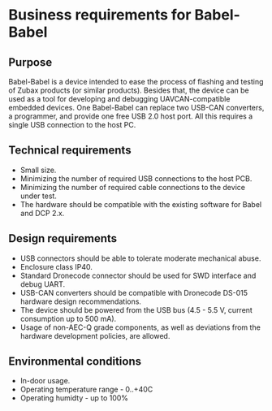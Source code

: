 # Business requirements for Babel-Babel

## Purpose

Babel-Babel is a device intended to ease the process of flashing and testing of Zubax products (or similar products).
Besides that, the device can be used as a tool for developing and debugging UAVCAN-compatible embedded devices.
One Babel-Babel can replace two USB-CAN converters, a programmer, and provide one free USB 2.0 host port.
All this requires a single USB connection to the host PC.

## Technical requirements

* Small size.
* Minimizing the number of required USB connections to the host PCB.
* Minimizing the number of required cable connections to the device under test.
* The hardware should be compatible with the existing software for Babel and DCP 2.x.

## Design requirements

* USB connectors should be able to tolerate moderate mechanical abuse.
* Enclosure class IP40.
* Standard Dronecode connector should be used for SWD interface and debug UART.
* USB-CAN converters should be compatible with Dronecode DS-015 hardware design recommendations.
* The device should be powered from the USB bus (4.5 - 5.5 V, current consumption up to 500 mA).
* Usage of non-AEC-Q grade components, as well as deviations from the hardware development policies, are allowed.

## Environmental conditions

* In-door usage.
* Operating temperature range - 0..+40C
* Operating humidty - up to 100%
